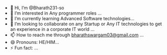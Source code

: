 - 👋 Hi, I’m @Bharath231-so
- 👀 I’m interested in Any programmer roles   ...
- 🌱 I’m currently learning Advanced Software technologies...
- 💞️ I’m looking to collaborate on any Startup or Any IT technologies to get an experience in a corporate IT world ...
- 📫 How to reach me through bharathswargam03@gmail.com ...
- 😄 Pronouns: HE/HIM...
- ⚡ Fun fact: ...

<!---
Bharath231-so/Bharath231-so is a ✨ special ✨ repository because its `README.md` (this file) appears on your GitHub profile.
You can click the Preview link to take a look at your changes.
--->
